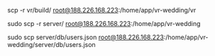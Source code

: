 scp -r vr/build/ root@188.226.168.223:/home/app/vr-wedding/vr

sudo scp -r server/ root@188.226.168.223:/home/app/vr-wedding



sudo scp server/db/users.json  root@188.226.168.223:/home/app/vr-wedding/server/db/users.json